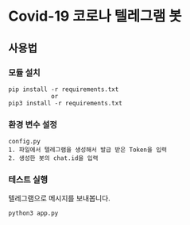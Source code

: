 # Covid-19 코로나 텔레그램 봇

## 사용법

### 모듈 설치
```
pip install -r requirements.txt 
            or 
pip3 install -r requirements.txt 
```

### 환경 변수 설정
```
config.py 
1. 파일에서 텔레그램을 생성해서 발급 받은 Token을 입력
2. 생성한 봇의 chat.id을 입력
```

### 테스트 실행
텔레그램으로 메시지를 보내봅니다.
```
python3 app.py
```